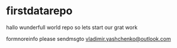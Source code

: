# firstdatarepo
hallo wunderfull world repo
so lets start our grat work

formnoreinfo please sendmsgto vladimir.yashchenko@outlook.com
